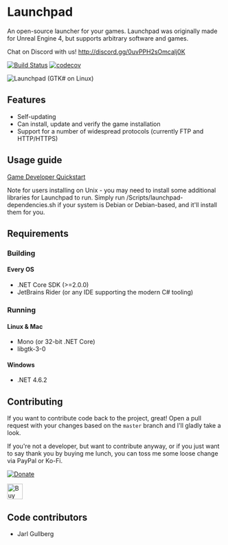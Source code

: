 Launchpad
=========

An open-source launcher for your games.
Launchpad was originally made for Unreal Engine 4, but supports arbitrary software and games. 

Chat on Discord with us! http://discord.gg/0uvPPH2sOmcalj0K

[![Build Status](https://travis-ci.org/Nihlus/Launchpad.svg?branch=master)](https://travis-ci.org/Nihlus/Launchpad)
[![codecov](https://codecov.io/gh/Nihlus/Launchpad/branch/master/graph/badge.svg)](https://codecov.io/gh/Nihlus/Launchpad)

![Launchpad (GTK# on Linux)](https://i.imgur.com/Xq1mtRl.png "Launchpad (GTK# on Linux)")

## Features

* Self-updating
* Can install, update and verify the game installation
* Support for a number of widespread protocols (currently FTP and HTTP/HTTPS)

## Usage guide
[Game Developer Quickstart](https://github.com/Nihlus/Launchpad/wiki/Game-Developer-Quickstart)

Note for users installing on Unix - you may need to install some additional libraries for Launchpad to run.
Simply run /Scripts/launchpad-dependencies.sh if your system is Debian or Debian-based, and it'll install them for you.

## Requirements
### Building
#### Every OS
* .NET Core SDK (>=2.0.0)
* JetBrains Rider (or any IDE supporting the modern C# tooling)

### Running
#### Linux & Mac
* Mono (or 32-bit .NET Core)
* libgtk-3-0

#### Windows
* .NET 4.6.2

## Contributing
If you want to contribute code back to the project, great! Open a pull request with your changes based on the `master` branch and I'll gladly take a look.

If you're not a developer, but want to contribute anyway, or if you just want to say thank you by buying me lunch, you can toss me some loose change via PayPal or Ko-Fi.

[![Donate](https://img.shields.io/badge/Donate-PayPal-green.svg)](https://www.paypal.com/cgi-bin/webscr?cmd=_donations&business=jarl%2egullberg%40gmail%2ecom&lc=SE&item_name=Launchpad&item_number=pad%2dgithub&no_note=0&currency_code=EUR&bn=PP%2dDonationsBF%3abtn_donate_LG%2egif%3aNonHostedGuest)

<a href='https://ko-fi.com/H2H176VD' target='_blank'><img height='36' style='border:0px;height:36px;' src='https://az743702.vo.msecnd.net/cdn/kofi2.png?v=0' border='0' alt='Buy Me a Coffee at ko-fi.com' /></a>

## Code contributors
* Jarl Gullberg
